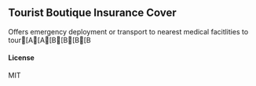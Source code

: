 ## Tourist Boutique Insurance Cover

Offers emergency deployment or transport to nearest medical facitlities to tour[A[A[B[B[B[B

#### License

MIT